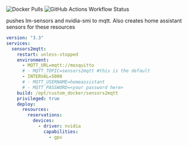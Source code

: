 ![Docker Pulls](https://img.shields.io/docker/pulls/kevinpdavid/sensors2mqtt?link=https%3A%2F%2Fhub.docker.com%2Fr%2Fkevinpdavid%2Fsensors2mqtt) ![GitHub Actions Workflow Status](https://img.shields.io/github/actions/workflow/status/kevin-david/sensors2mqtt/docker-image.yml)

pushes lm-sensors and nvidia-smi to mqtt. Also creates home assistant sensors for these resources

```yaml
version: "3.3"
services:
  sensors2mqtt:
    restart: unless-stopped
    environment:
      - MQTT_URL=mqtt://mosquitto
      # - MQTT_TOPIC=sensors2mqtt #this is the default
      - INTERVAL=5000
      # - MQTT_USERNAME=homeassistant
      # - MQTT_PASSWORD=<your password here>
    build: /opt/custom_docker/sensors2mqtt
    privileged: true
    deploy:
      resources:
        reservations:
          devices:
            - driver: nvidia
              capabilities:
                - gpu
```
